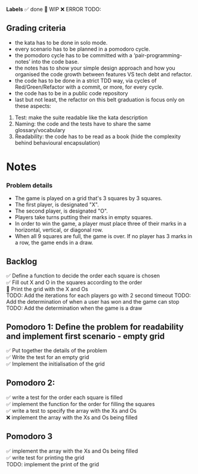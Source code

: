 **Labels** 
✅ done 
🚧 WIP 
❌ ERROR 
TODO:

## Grading criteria
* the kata has to be done in solo mode.  
* every scenario has to be planned in a pomodoro cycle.  
* the pomodoro cycle has to be committed with a  ‘pair-programming-notes’ into the code base.  
* the notes has to show your simple design approach and how you organised the code growth between features VS tech debt and refactor.  
* the code has to be done in a strict TDD way, via cycles of Red/Green/Refactor with a commit, or more, for every cycle.  
* the code has to be in a public code repository  
* last but not least, the refactor on this belt graduation is focus only on these aspects:  
1. Test: make the suite readable like the kata description  
2. Naming: the code and the tests have to share the same glossary/vocabulary  
3. Readability: the code has to be read as a book (hide the complexity behind behavioural encapsulation)  

# Notes

### Problem details  
* The game is played on a grid that's 3 squares by 3 squares.  
* The first player, is designated "X".  
* The second player, is designated "O".  
* Players take turns putting their marks in empty squares.  
* In order to win the game, a player must place three of their marks in a horizontal, vertical, or diagonal row.  
* When all 9 squares are full, the game is over. If no player has 3 marks in a row, the game ends in a draw.  

## Backlog
✅ Define a function to decide the order each square is chosen  
✅ Fill out X and O in the squares according to the order  
🚧 Print the grid with the X and Os  
TODO: Add the iterations for each players go with 2 second timeout
TODO: Add the determination of when a user has won and the game can stop
TODO: Add the determination when the game is a draw 

## Pomodoro 1: Define the problem for readability and implement first scenario - empty grid  
✅ Put together the details of the problem  
✅ Write the test for an empty grid  
✅ Implement the initialisation of the grid  

## Pomodoro 2: 
✅ write a test for the order each square is filled  
✅ implement the function for the order for filling the squares  
✅ write a test to specify the array with the Xs and Os  
❌ implement the array with the Xs and Os being filled  

## Pomodoro 3
✅ implement the array with the Xs and Os being filled  
✅ write test for printing the grid  
TODO: implement the print of the grid  



